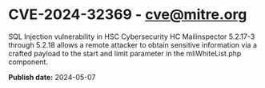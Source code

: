 # CVE-2024-32369 - cve@mitre.org

SQL Injection vulnerability in HSC Cybersecurity HC Mailinspector 5.2.17-3 through 5.2.18 allows a remote attacker to obtain sensitive information via a crafted payload to the start and limit parameter in the mliWhiteList.php component.

**Publish date:** 2024-05-07
